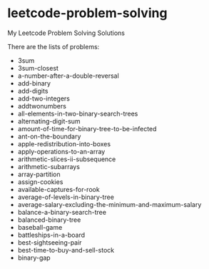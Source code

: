 # leetcode-problem-solving
My Leetcode Problem Solving Solutions

There are the lists of problems:
- 3sum
- 3sum-closest
- a-number-after-a-double-reversal
- add-binary
- add-digits
- add-two-integers
- addtwonumbers
- all-elements-in-two-binary-search-trees
- alternating-digit-sum
- amount-of-time-for-binary-tree-to-be-infected
- ant-on-the-boundary
- apple-redistribution-into-boxes
- apply-operations-to-an-array
- arithmetic-slices-ii-subsequence
- arithmetic-subarrays
- array-partition
- assign-cookies
- available-captures-for-rook
- average-of-levels-in-binary-tree
- average-salary-excluding-the-minimum-and-maximum-salary
- balance-a-binary-search-tree
- balanced-binary-tree
- baseball-game
- battleships-in-a-board
- best-sightseeing-pair
- best-time-to-buy-and-sell-stock
- binary-gap
